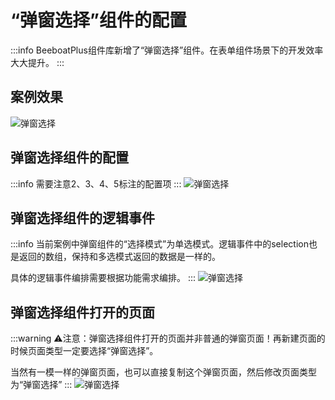 <!--
 * @Description: 
 * @Author: (于智勇)zhiyong.yu@ytever.com
 * @Date: 2025-01-06 17:47:06
 * @LastEditors: (于智勇)zhiyong.yu@ytever.com
 * @LastEditTime: 2025-01-10 10:40:55
-->
# “弹窗选择”组件的配置

:::info
BeeboatPlus组件库新增了“弹窗选择”组件。在表单组件场景下的开发效率大大提升。
:::

## 案例效果

![弹窗选择](http://www.e1024.top/drawing-bed/20250106/弹窗选择.gif)
<!-- ![弹窗选择](http://www.e1024.top/drawing-bed/20250106/弹窗选择0.png) -->


## 弹窗选择组件的配置
:::info
需要注意2、3、4、5标注的配置项
:::
![弹窗选择](http://www.e1024.top/drawing-bed/20250106/弹窗选择1.png)

## 弹窗选择组件的逻辑事件
:::info
当前案例中弹窗组件的“选择模式”为单选模式。逻辑事件中的selection也是返回的数组，保持和多选模式返回的数据是一样的。

具体的逻辑事件编排需要根据功能需求编排。
:::
![弹窗选择](http://www.e1024.top/drawing-bed/20250106/弹窗选择3.png)

## 弹窗选择组件打开的页面
:::warning
⚠️注意：弹窗选择组件打开的页面并非普通的弹窗页面！再新建页面的时候页面类型一定要选择“弹窗选择”。

当然有一模一样的弹窗页面，也可以直接复制这个弹窗页面，然后修改页面类型为“弹窗选择”
:::
![弹窗选择](http://www.e1024.top/drawing-bed/20250106/弹窗选择2.png)
